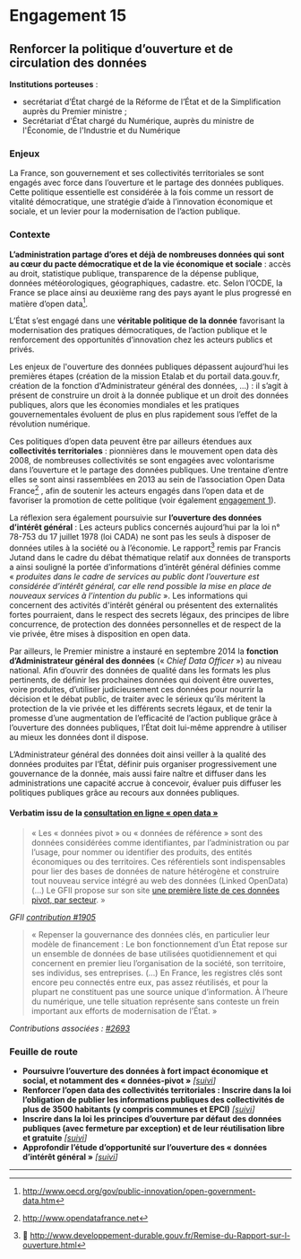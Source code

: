 # Engagement 15

## Renforcer la politique d’ouverture et de circulation des données

**Institutions porteuses** :
- secrétariat d’État chargé de la Réforme de l’État et de la Simplification auprès du Premier ministre ;
- Secrétariat d'État chargé du Numérique, auprès du ministre de l'Économie, de l'Industrie et du Numérique

### Enjeux

La France, son gouvernement et ses collectivités territoriales se sont engagés avec force dans l’ouverture et le partage des données publiques. Cette politique essentielle est considérée à la fois comme un ressort de vitalité démocratique, une stratégie d’aide à l’innovation économique et sociale, et un levier pour la modernisation de l’action publique.

### Contexte

**L’administration partage d’ores et déjà de nombreuses données qui sont au cœur du pacte démocratique et de la vie économique et sociale** : accès au droit, statistique publique, transparence de la dépense publique, données météorologiques, géographiques, cadastre. etc. Selon l’OCDE, la France se place ainsi au deuxième rang des pays ayant le plus progressé en matière d’open data[^1].

L’État s’est engagé dans une **véritable politique de la donnée** favorisant la modernisation des pratiques démocratiques, de l’action publique et le renforcement des opportunités d’innovation chez les acteurs publics et privés.

Les enjeux de l'ouverture des données publiques dépassent aujourd’hui les premières étapes (création de la mission Etalab et du portail data.gouv.fr, création de la fonction d'Administrateur général des données, ...) : il s’agit à présent de construire un droit à la donnée publique et un droit des données publiques, alors que les économies mondiales et les pratiques gouvernementales évoluent de plus en plus rapidement sous l’effet de la révolution numérique.

Ces politiques d’open data peuvent être par ailleurs étendues aux **collectivités territoriales** : pionnières dans le mouvement open data dès 2008, de nombreuses collectivités se sont engagées avec volontarisme dans l’ouverture et le partage des données publiques. Une trentaine d’entre elles se sont ainsi rassemblées en 2013 au sein de l’association Open Data France[^2] , afin de soutenir les acteurs engagés dans l’open data et de favoriser la promotion de cette politique (voir également [engagement 1](fr/rendre-des-comptes/transparence-depense-et-comptes-publics/engagement-1.md)).

La réflexion sera également poursuivie sur **l’ouverture des données d’intérêt général** : Les acteurs publics concernés aujourd’hui par la loi n° 78-753 du 17 juillet 1978 (loi CADA) ne sont pas les seuls à disposer de données utiles à la société ou à l’économie. Le rapport[^3] remis par Francis Jutand dans le cadre du débat thématique relatif aux données de transports a ainsi souligné la portée d’informations d’intérêt général définies comme « _produites dans le cadre de services au public dont l’ouverture est considérée d’intérêt général, car elle rend possible la mise en place de nouveaux services à l’intention du public_ ». Les informations qui concernent des activités d'intérêt général ou présentent des externalités fortes pourraient, dans le respect des secrets légaux, des principes de libre concurrence, de protection des données personnelles et de respect de la vie privée, être mises à disposition en open data.

Par ailleurs, le Premier ministre a instauré en septembre 2014 la **fonction d’Administrateur général des données** (« _Chief Data Officer_ ») au niveau national. Afin d’ouvrir des données de qualité dans les formats les plus pertinents, de définir les prochaines données qui doivent être ouvertes, voire produites, d’utiliser judicieusement ces données pour nourrir la décision et le débat public, de traiter avec le sérieux qu’ils méritent la protection de la vie privée et les différents secrets légaux, et de tenir la promesse d’une augmentation de l’efficacité de l’action publique grâce à l’ouverture des données publiques, l’État doit lui-même apprendre à utiliser au mieux les données dont il dispose.

L’Administrateur général des données doit ainsi veiller à la qualité des données produites par l‘État, définir puis organiser progressivement une gouvernance de la donnée, mais aussi faire naître et diffuser dans les administrations une capacité accrue à concevoir, évaluer puis diffuser les politiques publiques grâce au recours aux données publiques.

#### Verbatim issu de la [consultation en ligne « open data »](http://contribuez.cnnumerique.fr/debat/open-gov-comment-faire-progresser-la-transparence-de-l%E2%80%99action-publique-et-la-participation)

> « Les « données pivot » ou « données de référence » sont des données considérées comme identifiantes, par l’administration ou par l’usage, pour nommer ou identifier des produits, des entités économiques ou des territoires. Ces référentiels sont indispensables pour lier des bases de données de nature hétérogène et construire tout nouveau service intégré au web des données (Linked OpenData) (…) Le GFII propose sur son site [une première liste de ces données pivot, par secteur](http://www.gfii.fr/uploads/docs/GFII_Donneespivots.pdf). »

_GFII [contribution #1905](http://contribuez.cnnumerique.fr/debat/114/avis/1905)_

> « Repenser la gouvernance des données clés, en particulier leur modèle de financement : Le bon fonctionnement d’un État repose sur un ensemble de données de base utilisées quotidiennement et qui concernent en premier lieu l’organisation de la société, son territoire, ses individus, ses entreprises. (…) En France, les registres clés sont encore peu connectés entre eux, pas assez réutilisés, et pour la plupart ne constituent pas une source unique d’information. À l’heure du numérique, une telle situation représente sans conteste un frein important aux efforts de modernisation de l’État. »

_Contributions associées : [#2693](http://contribuez.cnnumerique.fr/debat/114/avis/2693)_

### Feuille de route

- **Poursuivre l’ouverture des données à fort impact économique et social, et notamment des « données-pivot »**
  _[[suivi](https://git.framasoft.org/etalab/suivi/issues/162)]_
- **Renforcer l’open data des collectivités territoriales : Inscrire dans la loi l’obligation de publier les informations publiques des collectivités de plus de 3500 habitants (y compris communes et EPCI)**
  _[[suivi](https://git.framasoft.org/etalab/suivi/issues/163)]_
- **Inscrire dans la loi les principes d’ouverture par défaut des données publiques (avec fermeture par exception) et de leur réutilisation libre et gratuite**
  _[[suivi](https://git.framasoft.org/etalab/suivi/issues/164)]_
- **Approfondir l’étude d’opportunité sur l’ouverture des « données d’intérêt général »**
  _[[suivi](https://git.framasoft.org/etalab/suivi/issues/165)]_

----

[^1]: http://www.oecd.org/gov/public-innovation/open-government-data.htm

[^2]: http://www.opendatafrance.net

[^3]: http://www.developpement-durable.gouv.fr/Remise-du-Rapport-sur-l-ouverture.html
